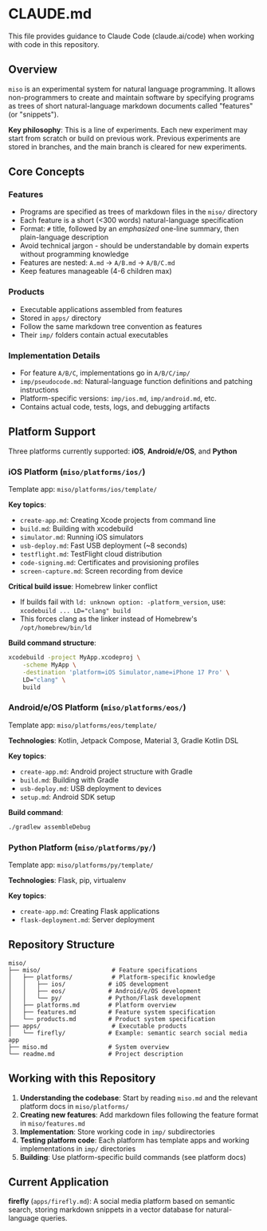 # CLAUDE.md

This file provides guidance to Claude Code (claude.ai/code) when working with code in this repository.

## Overview

`miso` is an experimental system for natural language programming. It allows non-programmers to create and maintain software by specifying programs as trees of short natural-language markdown documents called "features" (or "snippets").

**Key philosophy**: This is a line of experiments. Each new experiment may start from scratch or build on previous work. Previous experiments are stored in branches, and the main branch is cleared for new experiments.

## Core Concepts

### Features
- Programs are specified as trees of markdown files in the `miso/` directory
- Each feature is a short (<300 words) natural-language specification
- Format: `#` title, followed by an *emphasized* one-line summary, then plain-language description
- Avoid technical jargon - should be understandable by domain experts without programming knowledge
- Features are nested: `A.md` → `A/B.md` → `A/B/C.md`
- Keep features manageable (4-6 children max)

### Products
- Executable applications assembled from features
- Stored in `apps/` directory
- Follow the same markdown tree convention as features
- Their `imp/` folders contain actual executables

### Implementation Details
- For feature `A/B/C`, implementations go in `A/B/C/imp/`
- `imp/pseudocode.md`: Natural-language function definitions and patching instructions
- Platform-specific versions: `imp/ios.md`, `imp/android.md`, etc.
- Contains actual code, tests, logs, and debugging artifacts

## Platform Support

Three platforms currently supported: **iOS**, **Android/e/OS**, and **Python**

### iOS Platform (`miso/platforms/ios/`)

Template app: `miso/platforms/ios/template/`

**Key topics**:
- `create-app.md`: Creating Xcode projects from command line
- `build.md`: Building with xcodebuild
- `simulator.md`: Running iOS simulators
- `usb-deploy.md`: Fast USB deployment (~8 seconds)
- `testflight.md`: TestFlight cloud distribution
- `code-signing.md`: Certificates and provisioning profiles
- `screen-capture.md`: Screen recording from device

**Critical build issue**: Homebrew linker conflict
- If builds fail with `ld: unknown option: -platform_version`, use: `xcodebuild ... LD="clang" build`
- This forces clang as the linker instead of Homebrew's `/opt/homebrew/bin/ld`

**Build command structure**:
```bash
xcodebuild -project MyApp.xcodeproj \
    -scheme MyApp \
    -destination 'platform=iOS Simulator,name=iPhone 17 Pro' \
    LD="clang" \
    build
```

### Android/e/OS Platform (`miso/platforms/eos/`)

Template app: `miso/platforms/eos/template/`

**Technologies**: Kotlin, Jetpack Compose, Material 3, Gradle Kotlin DSL

**Key topics**:
- `create-app.md`: Android project structure with Gradle
- `build.md`: Building with Gradle
- `usb-deploy.md`: USB deployment to devices
- `setup.md`: Android SDK setup

**Build command**:
```bash
./gradlew assembleDebug
```

### Python Platform (`miso/platforms/py/`)

Template app: `miso/platforms/py/template/`

**Technologies**: Flask, pip, virtualenv

**Key topics**:
- `create-app.md`: Creating Flask applications
- `flask-deployment.md`: Server deployment

## Repository Structure

```
miso/
├── miso/                    # Feature specifications
│   ├── platforms/           # Platform-specific knowledge
│   │   ├── ios/            # iOS development
│   │   ├── eos/            # Android/e/OS development
│   │   └── py/             # Python/Flask development
│   ├── platforms.md        # Platform overview
│   ├── features.md         # Feature system specification
│   └── products.md         # Product system specification
├── apps/                    # Executable products
│   └── firefly/            # Example: semantic search social media app
├── miso.md                 # System overview
└── readme.md               # Project description
```

## Working with this Repository

1. **Understanding the codebase**: Start by reading `miso.md` and the relevant platform docs in `miso/platforms/`
2. **Creating new features**: Add markdown files following the feature format in `miso/features.md`
3. **Implementation**: Store working code in `imp/` subdirectories
4. **Testing platform code**: Each platform has template apps and working implementations in `imp/` directories
5. **Building**: Use platform-specific build commands (see platform docs)

## Current Application

**firefly** (`apps/firefly.md`): A social media platform based on semantic search, storing markdown snippets in a vector database for natural-language queries.
